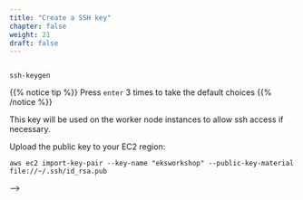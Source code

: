 ```yaml
---
title: "Create a SSH key"
chapter: false
weight: 21
draft: false
---
```


```

ssh-keygen

```

{{% notice tip %}}
Press `enter` 3 times to take the default choices
{{% /notice %}}

This key will be used on the worker node instances to allow ssh access if necessary.

Upload the public key to your EC2 region:
```
aws ec2 import-key-pair --key-name "eksworkshop" --public-key-material file://~/.ssh/id_rsa.pub
```
-->
